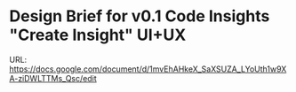 # Design Brief for v0.1 Code Insights "Create Insight" UI+UX

URL: https://docs.google.com/document/d/1mvEhAHkeX_SaXSUZA_LYoUth1w9XA-ziDWLTTMs_Qsc/edit
